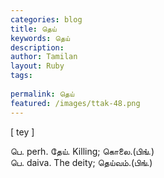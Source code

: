 ```yaml
---
categories: blog
title: தெய்
keywords: தெய்
description: 
author: Tamilan
layout: Ruby
tags: 
 
permalink: தெய்
featured: /images/ttak-48.png
---
```

  
[ tey ]  
  
பெ. perh. தேய். Killing; கொலை.(பிங்.)  
பெ. daiva. The deity; தெய்வம்.(பிங்.)